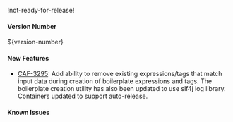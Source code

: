 !not-ready-for-release!

#### Version Number
${version-number}

#### New Features

- [CAF-3295](https://jira.autonomy.com/browse/CAF-3295): Add ability to remove existing expressions/tags that match input data during creation of boilerplate expressions and tags.
    The boilerplate creation utility has also been updated to use slf4j log library.
    Containers updated to support auto-release.


#### Known Issues
